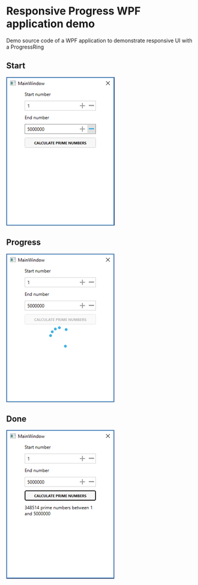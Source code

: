 # Responsive Progress WPF application demo
Demo source code of a WPF application to demonstrate responsive UI with a ProgressRing

## Start
![](slides/01-Start.png)

## Progress
![](slides/02-Progress.png)

## Done
![](slides/03-Done.png)
